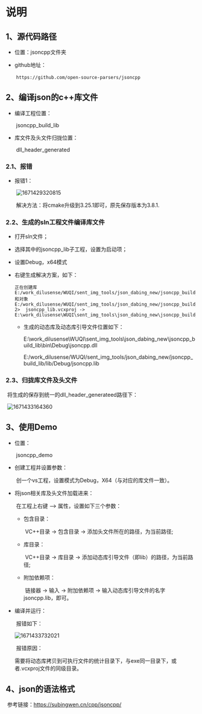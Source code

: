 # 说明  

## 1、源代码路径  

- 位置：jsoncpp文件夹

- github地址：

  ​	`https://github.com/open-source-parsers/jsoncpp`



## 2、编译json的c++库文件

- 编译工程位置：

  ​	jsoncpp_build_lib

- 库文件及头文件归拢位置：

  ​	dll_header_generated

### 2.1、报错

- 报错1：

  ​	![1671429320815](C:\Users\wangwj\AppData\Roaming\Typora\typora-user-images\1671429320815.png)

  ​	解决方法：将cmake升级到3.25.1即可，原先保存版本为3.8.1.

### 2.2、生成的sln工程文件编译库文件  

- 打开sln文件；

- 选择其中的jsoncpp_lib子工程，设置为启动项；

- 设置Debug，x64模式

- 右键生成解决方案，如下：

  ```tx
  正在创建库 E:/work_dilusense/WUQI/sent_img_tools/json_dabing_new/jsoncpp_build_lib/lib/Debug/jsoncpp.lib 和对象 E:/work_dilusense/WUQI/sent_img_tools/json_dabing_new/jsoncpp_build_lib/lib/Debug/jsoncpp.exp
  2>  jsoncpp_lib.vcxproj -> E:\work_dilusense\WUQI\sent_img_tools\json_dabing_new\jsoncpp_build_lib\bin\Debug\jsoncpp.dll
  ```

  - 生成的动态库及动态库引导文件位置如下：

    E:\work_dilusense\WUQI\sent_img_tools\json_dabing_new\jsoncpp_build_lib\bin\Debug\jsoncpp.dll

    E:/work_dilusense/WUQI/sent_img_tools/json_dabing_new/jsoncpp_build_lib/lib/Debug/jsoncpp.lib

### 2.3、归拢库文件及头文件  

​	将生成的保存到统一的dll_header_generateed路径下：

​		![1671433164360](C:\Users\wangwj\AppData\Roaming\Typora\typora-user-images\1671433164360.png)

## 3、使用Demo

- 位置：

  ​	jsoncpp_demo

- 创建工程并设置参数：

  ​	创一个vs工程，设置模式为Debug，X64（与对应的库文件一致）。

- 将json相关库及头文件加载进来：

  ​	在工程上右键 --> 属性，设置如下三个参数：

  - 包含目录：

    ​	VC++目录 -> 包含目录 -> 添加头文件所在的路径，为当前路径;

  - 库目录：

    ​	VC++目录 -> 库目录 -> 添加动态库引导文件（即lib）的路径，为当前路径;

  - 附加依赖项：

    ​	链接器 -> 输入 -> 附加依赖项 -> 输入动态库引导文件的名字jsoncpp.lib，即可。

- 编译并运行：

  ​	报错如下：

  ![1671433732021](C:\Users\wangwj\AppData\Roaming\Typora\typora-user-images\1671433732021.png)

  ​	报错原因：

  ​		需要将动态库拷贝到可执行文件的统计目录下，与exe同一目录下，或者.vcxproj文件的同级目录。



## 4、json的语法格式  

​	参考链接：https://subingwen.cn/cpp/jsoncpp/ 


